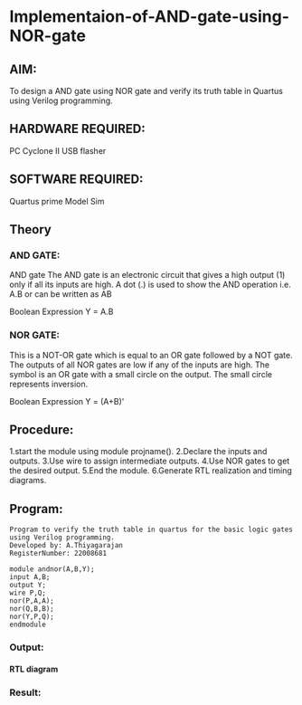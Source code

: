 # Implementaion-of-AND-gate-using-NOR-gate
## AIM:
To design a AND gate using NOR gate and verify its truth table in Quartus using Verilog programming.

## HARDWARE REQUIRED:
PC
Cyclone II
USB flasher

## SOFTWARE REQUIRED:
Quartus prime Model Sim

## Theory
### AND GATE: 
AND gate The AND gate is an electronic circuit that gives a high output (1) only if all its inputs are high. A dot (.) is used to show the AND operation i.e. A.B or can be written as AB

Boolean Expression Y = A.B

### NOR GATE:
This is a NOT-OR gate which is equal to an OR gate followed by a NOT gate. The outputs of all NOR gates are low if any of the inputs are high. The symbol is an OR gate with a small circle on the output. The small circle represents inversion.

Boolean Expression Y = (A+B)'

## Procedure:

1.start the module using module projname().
2.Declare the inputs and outputs.
3.Use wire to assign intermediate outputs.
4.Use NOR gates to get the desired output.
5.End the module.
6.Generate RTL realization and timing diagrams.

## Program:
```
Program to verify the truth table in quartus for the basic logic gates using Verilog programming.
Developed by: A.Thiyagarajan
RegisterNumber: 22008681

module andnor(A,B,Y);
input A,B;
output Y;
wire P,Q;
nor(P,A,A);
nor(Q,B,B);
nor(Y,P,Q);
endmodule
```
### Output:
#### RTL diagram


### Result:









